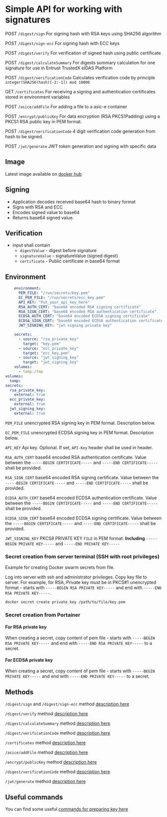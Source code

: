 # Simple API for working with signatures

POST `/digest/sign` For signing hash with RSA keys using SHA256 algorithm

POST `/digest/sign-ecc` For signing hash with ECC keys

POST `/digest/verify` For verification of signed hash using public certificate

POST `/digest/calculateSummary` For digests summary calculation for one signature for use in Entrust TrustedX eIDAS Platform

POST `/digest/verificationCode` Calculates verification code by principle `integer(SHA256(hash)[-2:-1]) mod 10000`

GET `/certificates` For receiving a signing and authentication certificates stored in environment variables

POST `/asice/addFile` For adding a file to a asic-e container

POST `/encrypt/publicKey` For data encryption (RSA PKCS1Padding) using a PKCS1 RSA public key in PEM format.

POST `/digest/verificationCode` 4 digit verification code generation from hash to be signed.

POST `/jwt/generate` JWT token generation and signing with specific data

## Image

Latest image available on [docker hub](https://hub.docker.com/r/unknovs/hash-sign)

## Signing

* Application decodes received base64 hash to binary format
* Signs with RSA and ECC
* Encodes signed value to base64
* Returns base64 signed value.

## Verification

* input shall contain
  * `digestValue` - digest before signature
  * `signatureValue` - signatureValue (signed digest)
  * `certificate` - Public certificate in base64 format

## Environment

```yaml
    environment:
      PEM_FILE: "/run/secrets/key.pem"
      EC_PEM_FILE: "/run/secrets/ecc_key.pem"
      API_KEY: "Put_your_api_key_here"
      RSA_AUTH_CERT: "base64 encoded RSA signing certificate"
      RSA_SIGN_CERT: "base64 encoded RSA authentication certificate"
      ECDSA_AUTH_CERT: "base64 encoded ECDSA signing certificate"
      ECDSA_SIGN_CERT: "base64 encoded ECDSA authentication certificate"
      JWT_SIGNING_KEY: "jwt signing private key"

    secrets:
      - source: "rsa_private_key"
        target: "key.pem"
      - source: "ecc_private_key"
        target: "ecc_key.pem"
      - source: "jwt_signing_key"
        target: "jwt_signing_key"
    volumes:
      - temp:/tmp
volumes:
  temp:
secrets:
  rsa_private_key:
    external: true
  ecc_private_key:
    external: true 
  jwt_signing_key:
    external: true
```

`PEM_FILE` unencrypted RSA signing key in PEM format. Description below.

`EC_PEM_FILE` unencrypted ECDSA signing key in PEM format. Description below.

`API_KEY` Api key. Optional. If set, `API-Key` header shall be used in header.

`RSA_AUTH_CERT` base64 encoded RSA authentication certificate. Value between the `-----BEGIN CERTIFICATE-----` and `-----END CERTIFICATE-----` shall be provided.

`RSA_SIGN_CERT` base64 encoded RSA signing certificate. Value between the `-----BEGIN CERTIFICATE-----` and `-----END CERTIFICATE-----` shall be provided.

`ECDSA_AUTH_CERT` base64 encoded ECDSA authentication certificate. Value between the `-----BEGIN CERTIFICATE-----` and `-----END CERTIFICATE-----` shall be provided.

`ECDSA_SIGN_CERT` base64 encoded ECDSA signing certificate. Value between the `-----BEGIN CERTIFICATE-----` and `-----END CERTIFICATE-----` shall be provided.

`JWT_SIGNING_KEY` PKCS8 PRIVATE KEY `FILE` in PEM format. **Including** `-----BEGIN PRIVATE KEY-----` and `-----END PRIVATE KEY-----`

### Secret creation from server terminal (SSH with root privileges)

Example for creating Docker swarm secrets from file.

Log into server with ssh and administrator privileges. Copy key file to server. For example, for RSA, Private key must be in PKCS#1 unencrypted format - starts with `-----BEGIN RSA PRIVATE KEY-----` and end with `-----END RSA PRIVATE KEY-----`.

```sh
docker secret create private_key /path/to/file/key.pem
```

### Secret creation from Portainer

#### For RSA private key

When creating a secret, copy content of pem file - starts with `-----BEGIN RSA PRIVATE KEY-----` and end with `-----END RSA PRIVATE KEY-----` to a secret.

#### For ECDSA private key

When creating a secret, copy content of pem file - starts with `-----BEGIN PRIVATE KEY-----` and end with `-----END PRIVATE KEY-----` to a secret.

## Methods

`/digest/sign` and `/digest/sign-ecc` method [description here](./documentation/sign.md)

`/digest/verify` method [description here](./documentation/verify.md)

`/digest/calculateSummary` method [description here](./documentation/calculateSummary.md)

`/digest/verificationCode` method [description here](./documentation/verificationCode.md)

`/certificates` method [description here](./documentation/certificates.md)

`/asice/addFile` method [description here](./documentation/addFile.md)

`/encrypt/publicKey` method [description here](./documentation/encrypt_with_public_key.md)

`/digest/verificationCode` method [description here](./documentation/verificationCode.md)

`/jwt/generate` method [description here](./documentation/generateJwt.md)

## Useful commands

You can find some useful [commands for preparing key here](./documentation/helper.md)
